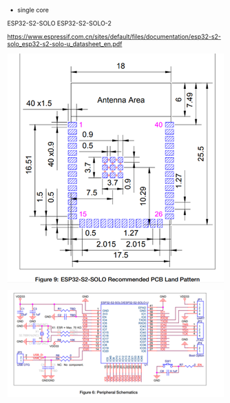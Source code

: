 


- single core 



ESP32-S2-SOLO
ESP32-S2-SOLO-2


https://www.espressif.com.cn/sites/default/files/documentation/esp32-s2-solo_esp32-s2-solo-u_datasheet_en.pdf

![](21-28-23-05-03-2023.png)

![](42-28-23-05-03-2023.png)